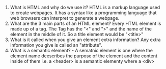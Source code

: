 1. What is HTML and why do we use it? HTML is a markup language used to create webpages. It has a syntax like a programming language that web browsers can interpret to generate a webpage.
1. What are the 3 main parts of an HTML element? Every HTML element is made up of a tag. The Tag has the "<" and ">" and the name of the element in the middle of it. So a title element would be "\<title>"
3. What is it called when you give an element extra information? Any extra information you give is called an "attribute".
4. What is a semantic element? - A sematnic element is one where the element name deescribes the  purpose of the element and the content inside of them i.e. a \<header> is a semantic elementy where a \<div>